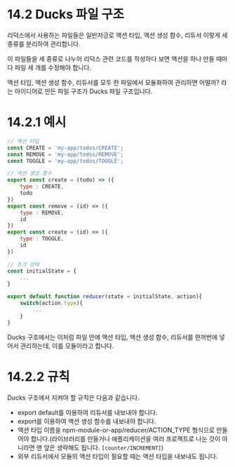 # 14.2 Ducks 파일 구조

리덕스에서 사용하는 파일들은 일반저긍로 액션 타입, 액션 생성 함수, 리듀서 이렇게 세 종류를 분리하여 관리합니다.

이 파일들을 세 종류로 나누어 리덕스 관련 코드를 작성하다 보면 액션을 하나 만들 때마다 파일 세 개를 수정해야 합니다.

액션 타입, 액션 생성 함수, 리듀서를 모두 한 파일에서 모듈화하여 관리하면 어떨까? 라는 아이디어로 만든 파일 구조가 Ducks 파일 구조입니다.

# 14.2.1 예시

```js
// 액션 타입
const CREATE = 'my-app/todos/CREATE';
const REMOVE = 'my-app/todos/REMOVE';
const TOGGLE = 'my-app/todos/TOGGLE';

// 액션 생성 함수
export const create = (todo) => ({
    type : CREATE,
    todo
})
export const remove = (id) => ({
    type : REMOVE,
    id
})
export const create = (id) => ({
    type : TOGGLE,
    id
})

// 초기 상태
const initialState = {
    ...
}

export default function reducer(state = initialState, action){
    switch(action.type){
        ...
    }
}
```

Ducks 구조에서는 이처럼 파일 안에 액션 타입, 액션 생성 함수, 리듀서를 한꺼번에 넣어서 관리하는데, 이를 모듈이라고 합니다.

# 14.2.2 규칙

Ducks 구조에서 지켜야 할 규칙은 다음과 같습니다.

- export default를 이용하여 리듀서를 내보내야 합니다.
- export를 이용하여 액션 생성 함수를 내보내야 합니다.
- 액션 타입 이름을 npm-module-or-app/reducer/ACTION_TYPE 형식으로 만들어야 합니다.(라이브러리를 만들거나 애플리케이션을 여러 프로젝트로 나눈 것이 아니라면 맨 앞은 생략해도 됩니다. `[counter/INCREMENT]`)
- 외부 리듀서에서 모듈의 액션 타입이 필요할 때는 액션 타입을 내보내도 됩니다.

